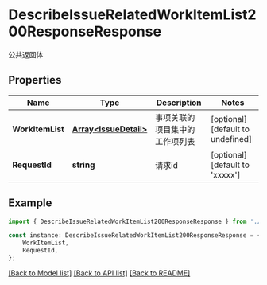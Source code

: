 # DescribeIssueRelatedWorkItemList200ResponseResponse

公共返回体

## Properties

Name | Type | Description | Notes
------------ | ------------- | ------------- | -------------
**WorkItemList** | [**Array&lt;IssueDetail&gt;**](IssueDetail.md) | 事项关联的项目集中的工作项列表 | [optional] [default to undefined]
**RequestId** | **string** | 请求id | [optional] [default to 'xxxxx']

## Example

```typescript
import { DescribeIssueRelatedWorkItemList200ResponseResponse } from './api';

const instance: DescribeIssueRelatedWorkItemList200ResponseResponse = {
    WorkItemList,
    RequestId,
};
```

[[Back to Model list]](../README.md#documentation-for-models) [[Back to API list]](../README.md#documentation-for-api-endpoints) [[Back to README]](../README.md)
